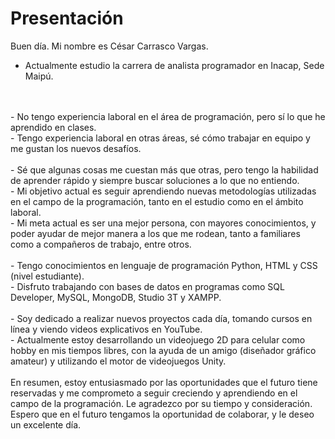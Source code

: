 # Presentación
Buen día. Mi nombre es César Carrasco Vargas.
<br>
- Actualmente estudio la carrera de analista programador en Inacap, Sede Maipú.
<br>
<br>
- No tengo experiencia laboral en el área de programación, pero sí lo que he aprendido en clases.
<br>
- Tengo experiencia laboral en otras áreas, sé cómo trabajar en equipo y me gustan los nuevos desafíos.
<br>
<br>
- Sé que algunas cosas me cuestan más que otras, pero tengo la habilidad de aprender rápido y siempre buscar soluciones a lo que no entiendo.
<br>
- Mi objetivo actual es seguir aprendiendo nuevas metodologías utilizadas en el campo de la programación, tanto en el estudio como en el ámbito laboral.
<br>
- Mi meta actual es ser una mejor persona, con mayores conocimientos, y poder ayudar de mejor manera a los que me rodean, tanto a familiares como a compañeros de trabajo, entre otros.
<br>
<br>
- Tengo conocimientos en lenguaje de programación Python, HTML y CSS (nivel estudiante).
<br>
- Disfruto trabajando con bases de datos en programas como SQL Developer, MySQL, MongoDB, Studio 3T y XAMPP.
<br>
<br>
- Soy dedicado a realizar nuevos proyectos cada día, tomando cursos en línea y viendo videos explicativos en YouTube.
<br>
- Actualmente estoy desarrollando un videojuego 2D para celular como hobby en mis tiempos libres, con la ayuda de un amigo (diseñador gráfico amateur) y utilizando el motor de videojuegos Unity.
<br>
<br>
En resumen, estoy entusiasmado por las oportunidades que el futuro tiene reservadas y me comprometo a seguir creciendo y aprendiendo en el campo de la programación. Le agradezco por su tiempo y consideración. Espero que en el futuro tengamos la oportunidad de colaborar, y le deseo un excelente día.
